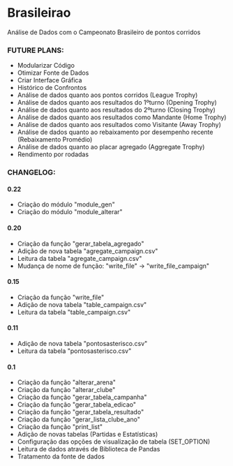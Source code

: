 # Brasileirao
Análise de Dados com o Campeonato Brasileiro de pontos corridos

### FUTURE PLANS:
- Modularizar Código
- Otimizar Fonte de Dados
- Criar Interface Gráfica
- Histórico de Confrontos
- Análise de dados quanto aos pontos corridos (League Trophy)
- Análise de dados quanto aos resultados do 1ºturno (Opening Trophy)
- Análise de dados quanto aos resultados do 2ºturno (Closing Trophy)
- Análise de dados quanto aos resultados como Mandante (Home Trophy)
- Análise de dados quanto aos resultados como Visitante (Away Trophy)
- Análise de dados quanto ao rebaixamento por desempenho recente (Rebaixamento Promédio)
- Análise de dados quanto ao placar agregado (Aggregate Trophy)
- Rendimento por rodadas

### CHANGELOG:

#### 0.22
- Criação do módulo "module_gen"
- Criação do módulo "module_alterar"

#### 0.20
- Criação da função "gerar_tabela_agregado"
- Adição de nova tabela "agregate_campaign.csv"
- Leitura da tabela "agregate_campaign.csv"
- Mudança de nome de função: "write_file" -> "write_file_campaign"

#### 0.15
- Criação da função "write_file"
- Adição de nova tabela "table_campaign.csv"
- Leitura da tabela "table_campaign.csv"

#### 0.11
- Adição de nova tabela "pontosasterisco.csv"
- Leitura da tabela "pontosasterisco.csv"

#### 0.1
- Criação da função "alterar_arena"
- Criação da função "alterar_clube"
- Criação da função "gerar_tabela_campanha"
- Criação da função "gerar_tabela_edicao"
- Criação da função "gerar_tabela_resultado"
- Criação da função "gerar_lista_clube_ano"
- Criação da função "print_list"
- Adição de novas tabelas (Partidas e Estatísticas)
- Configuração das opções de visualização de tabela (SET_OPTION)
- Leitura de dados através de Biblioteca de Pandas
- Tratamento da fonte de dados
